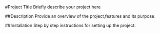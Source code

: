 #Project Title
Briefly describe your project here

##Description
Provide an overview of the project,features and its purpose.

##Installation
Step by step instructions for setting up the project: